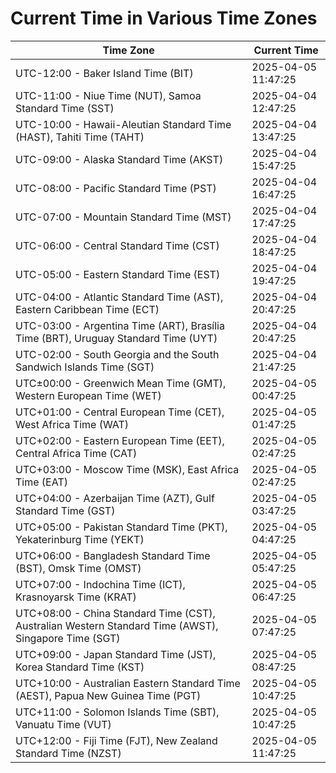 # Current Time in Various Time Zones

| Time Zone | Current Time |
|-----------|--------------|
| UTC-12:00 - Baker Island Time (BIT) | 2025-04-05 11:47:25 |
| UTC-11:00 - Niue Time (NUT), Samoa Standard Time (SST) | 2025-04-04 12:47:25 |
| UTC-10:00 - Hawaii-Aleutian Standard Time (HAST), Tahiti Time (TAHT) | 2025-04-04 13:47:25 |
| UTC-09:00 - Alaska Standard Time (AKST) | 2025-04-04 15:47:25 |
| UTC-08:00 - Pacific Standard Time (PST) | 2025-04-04 16:47:25 |
| UTC-07:00 - Mountain Standard Time (MST) | 2025-04-04 17:47:25 |
| UTC-06:00 - Central Standard Time (CST) | 2025-04-04 18:47:25 |
| UTC-05:00 - Eastern Standard Time (EST) | 2025-04-04 19:47:25 |
| UTC-04:00 - Atlantic Standard Time (AST), Eastern Caribbean Time (ECT) | 2025-04-04 20:47:25 |
| UTC-03:00 - Argentina Time (ART), Brasília Time (BRT), Uruguay Standard Time (UYT) | 2025-04-04 20:47:25 |
| UTC-02:00 - South Georgia and the South Sandwich Islands Time (SGT) | 2025-04-04 21:47:25 |
| UTC±00:00 - Greenwich Mean Time (GMT), Western European Time (WET) | 2025-04-05 00:47:25 |
| UTC+01:00 - Central European Time (CET), West Africa Time (WAT) | 2025-04-05 01:47:25 |
| UTC+02:00 - Eastern European Time (EET), Central Africa Time (CAT) | 2025-04-05 02:47:25 |
| UTC+03:00 - Moscow Time (MSK), East Africa Time (EAT) | 2025-04-05 02:47:25 |
| UTC+04:00 - Azerbaijan Time (AZT), Gulf Standard Time (GST) | 2025-04-05 03:47:25 |
| UTC+05:00 - Pakistan Standard Time (PKT), Yekaterinburg Time (YEKT) | 2025-04-05 04:47:25 |
| UTC+06:00 - Bangladesh Standard Time (BST), Omsk Time (OMST) | 2025-04-05 05:47:25 |
| UTC+07:00 - Indochina Time (ICT), Krasnoyarsk Time (KRAT) | 2025-04-05 06:47:25 |
| UTC+08:00 - China Standard Time (CST), Australian Western Standard Time (AWST), Singapore Time (SGT) | 2025-04-05 07:47:25 |
| UTC+09:00 - Japan Standard Time (JST), Korea Standard Time (KST) | 2025-04-05 08:47:25 |
| UTC+10:00 - Australian Eastern Standard Time (AEST), Papua New Guinea Time (PGT) | 2025-04-05 10:47:25 |
| UTC+11:00 - Solomon Islands Time (SBT), Vanuatu Time (VUT) | 2025-04-05 10:47:25 |
| UTC+12:00 - Fiji Time (FJT), New Zealand Standard Time (NZST) | 2025-04-05 11:47:25 |
